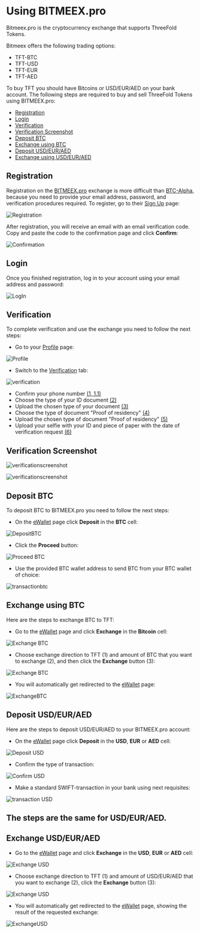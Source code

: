 # Using BITMEEX.pro

Bitmeex.pro is the cryptocurrency exchange that supports ThreeFold Tokens.
 
Bitmeex offers the following trading options: 
- TFT-BTC
- TFT-USD
- TFT-EUR
- TFT-AED

To buy TFT you should have Bitcoins or USD/EUR/AED on your bank account.
The following steps are required to buy and sell ThreeFold Tokens using BITMEEX.pro:
- [Registration](#registration)
- [Login](#login)
- [Verification](#verification)
- [Verification Screenshot](#verificationscreenshot)
- [Deposit BTC](#deposit-btc)
- [Exchange using BTC](#exchangebtc)
- [Deposit USD/EUR/AED](#buy-tft)
- [Exchange using USD/EUR/AED](#exchangeusd)

<a id='registration'></a>

## Registration
 
Registration on the [BITMEEX.pro](http://bitmeex.pro) exchange is more difficult than [BTC-Alpha](../how_to_buy/btc-alpha.md), because you need to provide your email address, password, and verification procedures required.
To register, go to their [Sign Up](https://my.bitmeex.pro/registration) page:

![Registration](../img/bitmeex-1-registration.png)
 
After registration, you will receive an email with an email verification code. Copy and paste the code to the confirmation page and click **Confirm**:

![Confirmation](../img/bitmeex-2-confirmation.png)

<a id='login'></a>
 
## Login
 
Once you finished registration, log in to your account using your email address and password:

![LogIn](../img/bitmeex-3-login.png)

<a id='verification'></a>

## Verification

To complete verification and use the exchange you need to follow the next steps:

- Go to your [Profile](https://my.bitmeex.pro/profile) page:

![Profile](../img/bitmeex-4-profile.png)

- Switch to the [Verification](https://my.bitmeex.pro/documents) tab:

![verification](../img/bitmeex-5-verification-tab.png)

- Confirm your phone number [(1, 1.1)](#verificationscreenshot)
- Choose the type of your ID document [(2)](#verificationscreenshot)
- Upload the chosen type of your document [(3)](#verificationscreenshot)
- Choose the type of document "Proof of residency" [(4)](#verificationscreenshot)
- Upload the chosen type of document "Proof of residency" [(5)](#verificationscreenshot)
- Upload your selfie with your ID and piece of paper with the date of verification request [(6)](#verificationscreenshot)

<a id='verificationscreenshot'></a>

## Verification Screenshot

![verificationscreenshot](../img/bitmeex-6-verification.png)

![verificationscreenshot](../img/bitmeex-6b-number-verification.png)

<a id='deposit-btc'></a>

## Deposit BTC

To deposit BTC to BITMEEX.pro you need to follow the next steps:

- On the [eWallet](https://my.bitmeex.pro/account) page click **Deposit** in the **BTC** cell:

![DepositBTC](../img/bitmeex-7-bitcoin-deposit.png)

- Click the **Proceed** button:

![Proceed BTC](../img/bitmeex-8-bitcoin-confirmation.png)

- Use the provided BTC wallet address to send BTC from your BTC wallet of choice:

![transactionbtc](../img/bitmeex-9-bitcoin-sending.png)

<a id='exchangebtc'></a>

## Exchange using BTC

Here are the steps to exchange BTC to TFT:

- Go to the [eWallet](https://my.bitmeex.pro/account) page and click **Exchange** in the **Bitcoin** cell:

![Exchange BTC](../img/bitmeex-10-bitcoin-exchange.png)

- Choose exchange direction to TFT (1) and amount of BTC that you want to exchange (2), and then click the **Exchange** button (3):

![Exchange BTC](../img/bitmeex-11-bitcoin-exchange.png)

- You will automatically get redirected to the [eWallet](https://my.bitmeex.pro/account) page:

![ExchangeBTC](../img/bitmeex-11b-bitcoin-exchange.png)

<a id='buy-tft'></a>

## Deposit USD/EUR/AED

Here are the steps to deposit USD/EUR/AED to your BITMEEX.pro account:

- On the [eWallet](https://my.bitmeex.pro/account) page click **Deposit** in the **USD**, **EUR** or **AED** cell:

![Deposit USD](../img/bitmeex-12-usd-deposit.png)

- Confirm the type of transaction:

![Confirm USD](../img/bitmeex-13-usd-proceed.png)

- Make a standard SWIFT-transaction in your bank using next requisites:

![transaction USD](../img/bitmeex-14-usd-bank-data.png)

## The steps are the same for USD/EUR/AED.

<a id='exchangeusd'></a>

## Exchange USD/EUR/AED

- Go to the [eWallet](https://my.bitmeex.pro/account) page and click **Exchange** in the **USD**, **EUR** or **AED** cell:

![Exchange USD](../img/bitmeex-15-usd-exchange.png)

- Choose exchange direction to TFT (1) and amount of USD/EUR/AED that you want to exchange (2), click the **Exchange** button (3):

![Exchange USD](../img/bitmeex-16-usd-exchange.png)

- You will automatically get redirected to the [eWallet](https://my.bitmeex.pro/account) page, showing the result of the requested exchange:

![ExchangeUSD](../img/bitmeex-17-usd-final.png)
